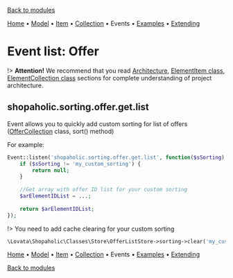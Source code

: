 [Back to modules](modules/home.md)

[Home](modules/offer/home.md)
• [Model](modules/offer/model/model.md)
• [Item](modules/offer/item/item.md)
• [Collection](modules/offer/collection/collection.md)
• Events
• [Examples](modules/offer/examples/examples.md)
• [Extending](modules/offer/extending/extending.md)

# Event list: Offer

!> **Attention!**  We recommend that you read [Architecture](home.md#architecture), [ElementItem class](item-class/item-class.md),
[ElementCollection class](collection-class/collection-class.md) sections for complete understanding of  project architecture.

## **shopaholic.sorting.offer.get.list**

Event allows you to quickly add custom sorting for list of offers ([OfferCollection](modules/offer/collection/collection.md) class, sort() method)

For example:
```php
Event::listen('shopaholic.sorting.offer.get.list', function($sSorting) {
    if ($sSorting != 'my_custom_sorting') {
        return null;
    }
    
    //Get array with offer ID list for your custom sorting
    $arElementIDList = ...;
    
    return $arElementIDList;
});
```

!> You need to add cache clearing for your custom sorting
```php
\Lovata\Shopaholic\Classes\Store\OfferListStore->sorting->clear('my_custom_sorting');
```

[Home](modules/offer/home.md)
• [Model](modules/offer/model/model.md)
• [Item](modules/offer/item/item.md)
• [Collection](modules/offer/collection/collection.md)
• Events
• [Examples](modules/offer/examples/examples.md)
• [Extending](modules/offer/extending/extending.md)

[Back to modules](modules/home.md)
